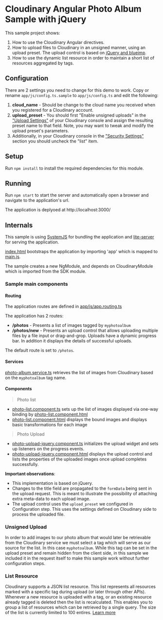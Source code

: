 Cloudinary Angular Photo Album Sample with jQuery
=======================================

This sample project shows:

1. How to use the Cloudinary Angular directives.
2. How to upload files to Cloudinary in an unsigned manner, using an upload preset. The upload control is based on [jQuery and blueimp](http://cloudinary.com/blog/direct_upload_made_easy_from_browser_or_mobile_app_to_the_cloud#direct_uploading_from_the_browser_using_jquery).
3. How to use the dynamic list resource in order to maintain a short list of resources aggregated by tags.

## Configuration ##

There are 2 settings you need to change for this demo to work. Copy or rename `app/js/config.ts.sample` to `app/js/config.ts` and edit the following:

1. **cloud_name** - Should be change to the cloud name you received when you registered for a Cloudinary account.
2. **upload_preset** - You should first "Enable unsigned uploads" in the ["Upload Settings"](https://cloudinary.com/console/settings/upload) of your Cloudinary console and assign the resulting preset name to that field. Note, you may want to tweak and modify the upload preset's parameters.
3. Additionally, in your Cloudinary console in the ["Security Settings"](https://cloudinary.com/console/settings/security) section you should uncheck the "list" item.

## Setup ##

Run `npm install` to install the required dependencies for this module.

## Running ##

Run `npm start` to start the server and automatically open a browser and navigate to the application's url.

The application is deplyoed at http://localhost:3000/

## Internals ##
This sample is using [SystemJS](https://github.com/systemjs/systemjs) for bundling the application and [lite-server](https://github.com/johnpapa/lite-server) for serving the application.

[index.html](index.html) bootstraps the application by importing 'app' which is mapped to [main.js](app/main.ts).

The sample creates a new NgModule, and depends on CloudinaryModule which is imported from the SDK module.

### Sample main components ###

#### Routing ####

The application routes are defined in [app/js/app.routing.ts](app/js/app.routing.ts)

The application has 2 routes:

* **/photos** - Presents a list of images tagged by `myphotoalbum`
* **/photos/new** - Presents an upload control that allows uploading multiple files by a file input or drag-and-grop.
Uploads have a dynamic progress bar. In addition it displays the details of successful uploads.  

The default route is set to `/photos`.

#### Services ####
[photo-album.service.ts](app/js/model/photo-album.service.ts) retrieves the list of images from Cloudinary based on the `myphotoalbum` tag name.

#### Components ####
> Photo list
* [photo-list.component.ts](app/js/photo-list/photo-list.component.ts) sets up the list of images displayed via one-way binding by [photo-list.component.html](app/js/photo-list/photo-list.component.html)
* [photo-list.component.html](app/js/photo-list/photo-list.component.html) displays the bound images and displays basic transformations for each image

> Photo Upload
* [photo-upload-jquery.component.ts](app/js/photo-album/photo-upload-jquery.component.ts) initializes the upload widget and sets up listeners on the progress events.
* [photo-upload-jquery.component.html](photo-upload-jquery.component.html) displays the upload control and lists the properties of the uploaded images once upload completes successfully.

**Important observations**:
* This implementation is based on jQuery.
* Changes to the title field are propagated to the `formData` being sent in the upload request. This is meant to illustrate the possibility of attaching extra meta-data to each upload image.
* The upload control uses the `upload_preset` we configured in Configuration step. This uses the settings defined on Cloudinary side to process the uploaded file.

### Unsigned Upload ###

In order to add images to our photo album that would later be retrievable from the Cloudinary service we must select a tag which will serve as our source for the list. In this case `myphotoalbum`.
While this tag can be set in the upload preset and remain hidden from the client side, in this sample we included it in the request itself to make this sample work without further configuration steps.

### List Resource ###

Cloudinary supports a JSON list resource. 
This list represents all resources marked with a specific tag during upload (or later through other APIs).
Whenever a new resource is uploaded with a tag, or an existing resource already tagged is deleted then the list is recalculated. 
This enables you to group a list of resources which can be retrieved by a single query. The size of the list is currently limited to 100 entires.
[Learn more](http://cloudinary.com/documentation/image_transformations#client_side_resource_lists)
